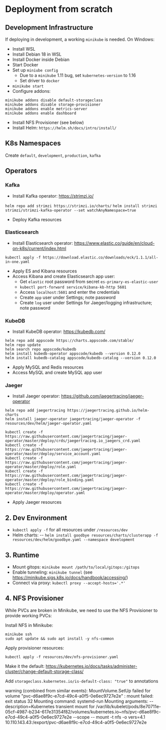 # Deployment from scratch

## Development Infrastructure

If deploying in development, a working `minikube` is needed. On Windows:

- Install WSL
- Install Debian 18 in WSL
- Install Docker inside Debian
- Start Docker
- Set up `miniube config`
  - Due to a `minikube` 1.11 bug, set `kubernetes-version` to 1.16
  - Set driver to `docker`
- `minikube start`
- Configure addons:
```
minikube addons disable default-storageclass
minikube addons disable storage-provisioner
minikube addons enable metrics-server
minikube addons enable dashboard
```
- Install NFS Provisioner (see below)
- Install Helm: `https://helm.sh/docs/intro/install/`

## K8s Namespaces

Create `default`, `development`, `production`, `kafka`

## Operators

### Kafka

- Install Kafka operator: https://strimzi.io/

`helm repo add strimzi https://strimzi.io/charts/`
`helm install strimzi strimzi/strimzi-kafka-operator --set watchAnyNamespace=true`

- Deploy Kafka resources

### Elasticsearch

- Install Elasticsearch operator: https://www.elastic.co/guide/en/cloud-on-k8s/current/index.html

`kubectl apply -f https://download.elastic.co/downloads/eck/1.1.1/all-in-one.yaml`

- Apply ES and Kibana resources
- Access Kibana and create Elasticsearch app user:
  - Get `elastic` root password from secret `es-primary-es-elastic-user`
  - `kubectl port-forward service/kibana-kb-http 5601`
  - Access `localhost:5601` and enter the credentials
  - Create `app` user under Settings; note password
  - Create `log` user under Settings for Jaeger/logging infrastructure; note password

### KubeDB

- Install KubeDB operator: https://kubedb.com/

```
helm repo add appscode https://charts.appscode.com/stable/
helm repo update
helm search repo appscode/kubedb
helm install kubedb-operator appscode/kubedb --version 0.12.0
helm install kubedb-catalog appscode/kubedb-catalog --version 0.12.0
```

- Apply MySQL and Redis resources
- Access MySQL and create MySQL app user

### Jaeger

- Install Jaeger operator: https://github.com/jaegertracing/jaeger-operator
```
helm repo add jaegertracing https://jaegertracing.github.io/helm-charts
helm install jaeger-operator jaegertracing/jaeger-operator -f resources/dev/helm/jaeger-operator.yaml
```
```
kubectl create -f https://raw.githubusercontent.com/jaegertracing/jaeger-operator/master/deploy/crds/jaegertracing.io_jaegers_crd.yaml
kubectl create -f https://raw.githubusercontent.com/jaegertracing/jaeger-operator/master/deploy/service_account.yaml
kubectl create -f https://raw.githubusercontent.com/jaegertracing/jaeger-operator/master/deploy/role.yaml
kubectl create -f https://raw.githubusercontent.com/jaegertracing/jaeger-operator/master/deploy/role_binding.yaml
kubectl create -f https://raw.githubusercontent.com/jaegertracing/jaeger-operator/master/deploy/operator.yaml
```
- Apply Jaeger resources

## 2. Dev Environment

- `kubectl apply -f` for all resources under `/resources/dev`
- Helm charts:
-- `helm install goodbye resources/charts/clusterapp -f resources/dev/helm/goodbye.yaml --namespace development`

## 3. Runtime

- Mount gitops: `minikube mount /path/to/local/gitops:/gitops`
- Enable tunneling: `minikube tunnel` (see https://minikube.sigs.k8s.io/docs/handbook/accessing/)
- Connect via proxy: `kubectl proxy --accept-hosts='.*'`

## 4. NFS Provisioner

While PVCs are broken in Minikube, we need to use the NFS Provisioner to provide working PVCs:

Install NFS in Minikube:
```
minikube ssh
sudo apt update && sudo apt install -y nfs-common
```

Apply provisioner resources:
```
kubectl apply -f resources/dev/nfs-provisioner.yaml
```

Make it the default:
https://kubernetes.io/docs/tasks/administer-cluster/change-default-storage-class/

Add `storageclass.kubernetes.io/is-default-class: "true"` to annotations

warning
(combined from similar events): MountVolume.SetUp failed for volume "pvc-d6ae8f9c-e7cd-49c4-a0f5-0e6ec9727e2e" : mount failed: exit status 32 Mounting command: systemd-run Mounting arguments: --description=Kubernetes transient mount for /var/lib/kubelet/pods/8e70711e-05cf-4987-b234-617e31354f82/volumes/kubernetes.io~nfs/pvc-d6ae8f9c-e7cd-49c4-a0f5-0e6ec9727e2e --scope -- mount -t nfs -o vers=4.1 10.110.143.43:/export/pvc-d6ae8f9c-e7cd-49c4-a0f5-0e6ec9727e2e

